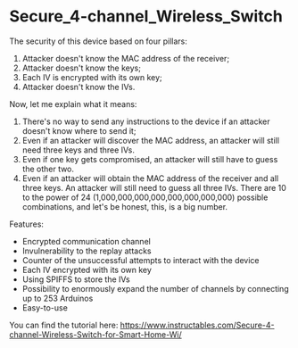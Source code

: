 # Secure_4-channel_Wireless_Switch

The security of this device based on four pillars:
1) Attacker doesn't know the MAC address of the receiver;
2) Attacker doesn't know the keys;
3) Each IV is encrypted with its own key;
4) Attacker doesn't know the IVs.

Now, let me explain what it means:
1) There's no way to send any instructions to the device if an attacker doesn't know where to send it;
2) Even if an attacker will discover the MAC address, an attacker will still need three keys and three IVs.
3) Even if one key gets compromised, an attacker will still have to guess the other two.
4) Even if an attacker will obtain the MAC address of the receiver and all three keys. An attacker will still need to guess all three IVs. There are 10 to the power of 24 (1,000,000,000,000,000,000,000,000) possible combinations, and let's be honest, this, is a big number.

Features:

* Encrypted communication channel
* Invulnerability to the replay attacks
* Counter of the unsuccessful attempts to interact with the device
* Each IV encrypted with its own key
* Using SPIFFS to store the IVs
* Possibility to enormously expand the number of channels by connecting up to 253 Arduinos
* Easy-to-use

You can find the tutorial here: https://www.instructables.com/Secure-4-channel-Wireless-Switch-for-Smart-Home-Wi/
